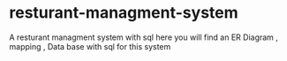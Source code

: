 # resturant-managment-system
A resturant managment system with sql here you will find an ER Diagram , mapping , Data base with sql  for this system 
